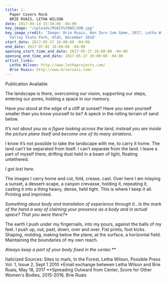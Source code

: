 ```yaml
---
title: |-
  Paper Covers Rock
  BRIE RUAIS, LETHA WILSON
date: 2017-04-14 15:50:00 -04:00
key_image: "/uploads/RUAIS%20WILSON.jpg"
key_image_credit: 'Image: Brie Ruais, Non Zero Sum Game, 2017, Letha Wilson, Goblin
  Valley State Park, Utah, December 2016'
start_date: 2017-05-27 18:00:00 -04:00
end_date: 2017-07-02 18:00:00 -04:00
opening_start_time_and_date: 2017-05-27 18:00:00 -04:00
opening_end_time_and_date: 2017-05-27 20:00:00 -04:00
artist_links:
  Letha Wilson: http://www.lethaprojects.com/
  Brie Ruais: http://www.brieruais.com/
---
```


Publication Available

The landscape is there, overcoming our vision, supporting our steps, entering our pores, holding a space in our memory. 
 
Have you stood at the edge of a cliff at sunset? Have you seen yourself smaller than you know yourself to be? A speck in the rolling terrain of sand below.
 
<i>It’s not about you as a figure looking across the land, instead you are inside the picture plane itself and become one of its many striations.</i>
 
I know it’s not possible to take the landscape with me, to carry it home. The land can’t be separated from itself. I can’t separate from the land. I leave a part of myself there, drifting dust held in a beam of light, floating untethered.
 
<i>I got lost here.</i>
 
The images I carry home and cut, fold, crease, cast. Over here I am inlaying a sunset, a dessert-scape, a canyon crevasse, holding it, repeating it, casting it into a thing heavy, dense, held tight. This is where I keep it all. Printing and imprinted.
 
<i>Something about body and translation of experience through it…Is the mark of the hand a way of claiming your presence as a body and in actual space? That you were there?*</i>
 
The earth I push under my fingernails, into my pours, against the balls of my feet. I push up, out, past, down, over and over. Fist prints, foot kicks. Shaping, molding, making below the plane, at the surface, a horizontal field. Maintaining the boundaries of my own reach.
 
<i>Always keep a part of your body fixed in the center.**</i>
 

Italicized Sources:
Sites to mark, In the Forest, Letha Wilson, Possible Press Vol. 1, Issue 2, Sept 1 2010
*Email exchange between Letha Wilson and Brie Ruais, May 18, 2017
**Spreading Outward from Center, Score for Other Women's Bodies, 2015-2016, Brie Ruais

